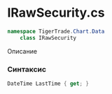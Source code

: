 
# IRawSecurity.cs
```csharp
namespace TigerTrade.Chart.Data  
    class IRawSecurity
```

Описание

### Синтаксис
```csharp
DateTime LastTime { get; }
```
